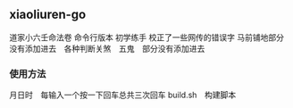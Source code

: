 ## xiaoliuren-go

道家小六壬命法卷 命令行版本 初学练手
校正了一些网传的错误字
马前铺地部分没有添加进去　各种判断关煞　五鬼　部分没有添加进去

### 使用方法
月日时　每输入一个按一下回车总共三次回车
build.sh　构建脚本


